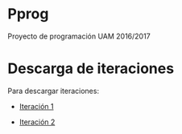 # Pprog
Proyecto de programación UAM 2016/2017
# Descarga de iteraciones
Para descargar iteraciones:

* [Iteración 1](https://www.dropbox.com/s/czkmawcoy34v6t6/s1-cod_OcaBasicaIni-v1.0.tgz?dl=0)

* [Iteración 2](https://www.dropbox.com/s/mo7zddiyvn0fysb/s1-cod_OcaBasicaIni-v2.1.tgz?dl=0)
